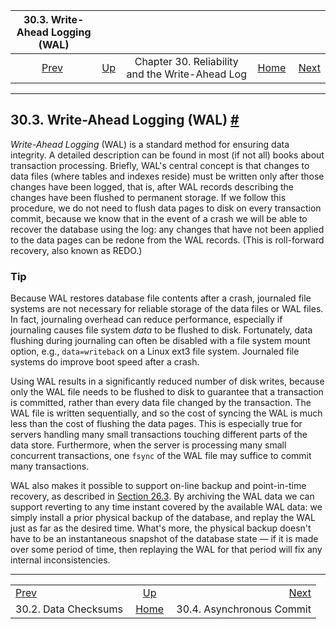 <!--?xml version="1.0" encoding="UTF-8" standalone="no"?-->

|         30.3. Write-Ahead Logging (WAL)        |                                                                  |                                                 |                                                       |                                                            |
| :--------------------------------------------: | :--------------------------------------------------------------- | :---------------------------------------------: | ----------------------------------------------------: | ---------------------------------------------------------: |
| [Prev](checksums.html "30.2. Data Checksums")  | [Up](wal.html "Chapter 30. Reliability and the Write-Ahead Log") | Chapter 30. Reliability and the Write-Ahead Log | [Home](index.html "PostgreSQL 17devel Documentation") |  [Next](wal-async-commit.html "30.4. Asynchronous Commit") |

***

## 30.3. Write-Ahead Logging (WAL) [#](#WAL-INTRO)

*Write-Ahead Logging* (WAL) is a standard method for ensuring data integrity. A detailed description can be found in most (if not all) books about transaction processing. Briefly, WAL's central concept is that changes to data files (where tables and indexes reside) must be written only after those changes have been logged, that is, after WAL records describing the changes have been flushed to permanent storage. If we follow this procedure, we do not need to flush data pages to disk on every transaction commit, because we know that in the event of a crash we will be able to recover the database using the log: any changes that have not been applied to the data pages can be redone from the WAL records. (This is roll-forward recovery, also known as REDO.)

### Tip

Because WAL restores database file contents after a crash, journaled file systems are not necessary for reliable storage of the data files or WAL files. In fact, journaling overhead can reduce performance, especially if journaling causes file system *data* to be flushed to disk. Fortunately, data flushing during journaling can often be disabled with a file system mount option, e.g., `data=writeback` on a Linux ext3 file system. Journaled file systems do improve boot speed after a crash.

Using WAL results in a significantly reduced number of disk writes, because only the WAL file needs to be flushed to disk to guarantee that a transaction is committed, rather than every data file changed by the transaction. The WAL file is written sequentially, and so the cost of syncing the WAL is much less than the cost of flushing the data pages. This is especially true for servers handling many small transactions touching different parts of the data store. Furthermore, when the server is processing many small concurrent transactions, one `fsync` of the WAL file may suffice to commit many transactions.

WAL also makes it possible to support on-line backup and point-in-time recovery, as described in [Section 26.3](continuous-archiving.html "26.3. Continuous Archiving and Point-in-Time Recovery (PITR)"). By archiving the WAL data we can support reverting to any time instant covered by the available WAL data: we simply install a prior physical backup of the database, and replay the WAL just as far as the desired time. What's more, the physical backup doesn't have to be an instantaneous snapshot of the database state — if it is made over some period of time, then replaying the WAL for that period will fix any internal inconsistencies.

***

|                                                |                                                                  |                                                            |
| :--------------------------------------------- | :--------------------------------------------------------------: | ---------------------------------------------------------: |
| [Prev](checksums.html "30.2. Data Checksums")  | [Up](wal.html "Chapter 30. Reliability and the Write-Ahead Log") |  [Next](wal-async-commit.html "30.4. Asynchronous Commit") |
| 30.2. Data Checksums                           |       [Home](index.html "PostgreSQL 17devel Documentation")      |                                  30.4. Asynchronous Commit |
